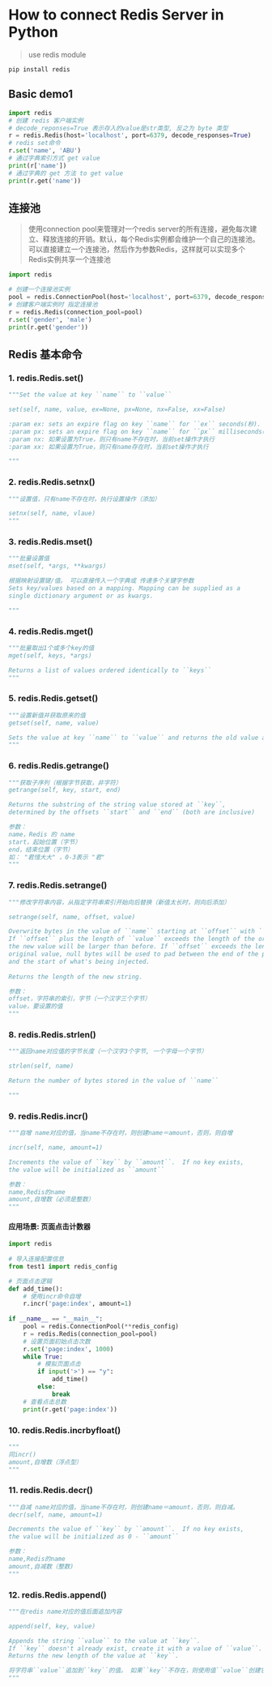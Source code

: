 # How to connect Redis Server in Python

> use redis module

`pip install redis`



## Basic demo1

```python
import redis
# 创建 redis 客户端实例
# decode_reponses=True 表示存入的value是str类型, 反之为 byte 类型
r = redis.Redis(host='localhost', port=6379, decode_responses=True)
# redis set命令
r.set('name', 'ABU')
# 通过字典索引方式 get value
print(r['name'])
# 通过字典的 get 方法 to get value
print(r.get('name')) 
```



## 连接池

> 使用connection pool来管理对一个redis server的所有连接，避免每次建立、释放连接的开销。默认，每个Redis实例都会维护一个自己的连接池。 可以直接建立一个连接池，然后作为参数Redis，这样就可以实现多个Redis实例共享一个连接池

```python
import redis

# 创建一个连接池实例
pool = redis.ConnectionPool(host='localhost', port=6379, decode_responses=True)
# 创建客户端实例时 指定连接池
r = redis.Redis(connection_pool=pool)
r.set('gender', 'male')
print(r.get('gender'))
```

## Redis 基本命令



### 1. redis.Redis.set()

```python
"""Set the value at key ``name`` to ``value``

set(self, name, value, ex=None, px=None, nx=False, xx=False)

:param ex: sets an expire flag on key ``name`` for ``ex`` seconds(秒).  
:param px: sets an expire flag on key ``name`` for ``px`` milliseconds(毫秒).
:param nx: 如果设置为True，则只有name不存在时，当前set操作才执行
:param xx: 如果设置为True，则只有name存在时，当前set操作才执行

"""
```

### 2. redis.Redis.setnx()

```python
"""设置值，只有name不存在时，执行设置操作（添加）

setnx(self, name, vlaue)
"""
```

### 3. redis.Redis.mset()

```python
"""批量设置值
mset(self, *args, **kwargs)

根据映射设置键/值。 可以直接传入一个字典或 传递多个关键字参数
Sets key/values based on a mapping. Mapping can be supplied as a 
single dictionary argument or as kwargs.

"""
```

### 4. redis.Redis.mget()

```python
"""批量取出1个或多个key的值
mget(self, keys, *args)

Returns a list of values ordered identically to ``keys``
"""
```

### 5. redis.Redis.getset()

```python
"""设置新值并获取原来的值
getset(self, name, value)

Sets the value at key ``name`` to ``value`` and returns the old value at key ``name`` atomically.
"""
```

### 6. redis.Redis.getrange()

```python
"""获取子序列（根据字节获取，非字符）
getrange(self, key, start, end)

Returns the substring of the string value stored at ``key``, 
determined by the offsets ``start`` and ``end`` (both are inclusive)

参数：
name，Redis 的 name
start，起始位置（字节）
end，结束位置（字节）
如： "君惜大大" ，0-3表示 "君"
"""
```

### 7. redis.Redis.setrange()

```python
"""修改字符串内容，从指定字符串索引开始向后替换（新值太长时，则向后添加）

setrange(self, name, offset, value)

Overwrite bytes in the value of ``name`` starting at ``offset`` with ``value``. 
If ``offset`` plus the length of ``value`` exceeds the length of the original value, 
the new value will be larger than before. If ``offset`` exceeds the length of the 
original value, null bytes will be used to pad between the end of the previous value 
and the start of what's being injected.
    
Returns the length of the new string.

参数：
offset，字符串的索引，字节（一个汉字三个字节）
value，要设置的值
"""
```

### 8. redis.Redis.strlen()

```python
"""返回name对应值的字节长度（一个汉字3个字节, 一个字母一个字节）

strlen(self, name)

Return the number of bytes stored in the value of ``name``

"""
```

### 9. redis.Redis.incr()

```python
"""自增 name对应的值，当name不存在时，则创建name＝amount，否则，则自增

incr(self, name, amount=1)

Increments the value of ``key`` by ``amount``.  If no key exists, 
the value will be initialized as ``amount``

参数：
name,Redis的name
amount,自增数（必须是整数）
"""
```

#### 应用场景: 页面点击计数器

```python
import redis
 
# 导入连接配置信息
from test1 import redis_config

# 页面点击逻辑
def add_time():
    # 使用incr命令自增
    r.incr('page:index', amount=1)
 
if __name__ == "__main__":
    pool = redis.ConnectionPool(**redis_config)
 	r = redis.Redis(connection_pool=pool)
	# 设置页面初始点击次数
    r.set('page:index', 1000)
	while True:
        # 模拟页面点击
    	if input('>') == "y":
			add_time()
		else:
	 		break
    # 查看点击总数        
	print(r.get('page:index'))
```

### 10. redis.Redis.incrbyfloat()

```python
"""
同incr()
amount,自增数（浮点型）
"""
```

### 11. redis.Redis.decr()

```python
"""自减 name对应的值，当name不存在时，则创建name＝amount，否则，则自减。
decr(self, name, amount=1)

Decrements the value of ``key`` by ``amount``.  If no key exists, 
the value will be initialized as 0 - ``amount``

参数：
name,Redis的name
amount,自减数（整数)
"""
```

### 12. redis.Redis.append()

```python
"""在redis name对应的值后面追加内容

append(self, key, value)

Appends the string ``value`` to the value at ``key``. 
If ``key`` doesn't already exist, create it with a value of ``value``. 
Returns the new length of the value at ``key``.

将字符串``value``追加到``key``的值。 如果``key``不存在，则使用值``value``创建它。 返回``key``的值的新长度。
"""
```

